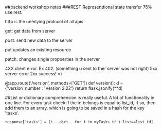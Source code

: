 ##backend workshop notes
###REST Representtional state transfer
75% use rest.


http is the unerlying protocol of all apis

get: get data from server

post: send new data to the server

put updates an existing resource

patch: changes single propoerties in the server


4XX client error. Ex 402. (something u sent to ther server was not right)
5xx server error
2xx success! =)



@app.route('/version', methods=['GET'])
def version():
    d = {'version_number': 'Version 2.22'}
    return flask.jsonify(**d)

##List or dictionary comprehension is really useful.
A lot of functionality in one line.
For every task check if the id belongs is equal to list_id, if so, then add them to an array, which is going to be saved in a hash for the key 'tasks'.

    response['tasks'] = [t.__dict__ for t in myTasks if t.list==list_id]



